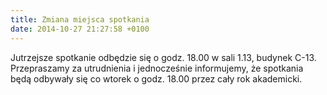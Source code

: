 ```yaml
---
title: Zmiana miejsca spotkania
date: 2014-10-27 21:27:58 +0100
---
```

Jutrzejsze spotkanie odbędzie się o godz. 18.00&nbsp;w sali 1.13, budynek C-13. Przepraszamy za utrudnienia i jednocześnie informujemy, że spotkania będą odbywały się co wtorek o godz. 18.00 przez cały rok akademicki.

